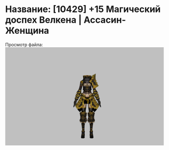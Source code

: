# Название: [10429] +15 Магический доспех Велкена | Ассасин-Женщина

Просмотр файла:
![p070023.png](p070023.png)